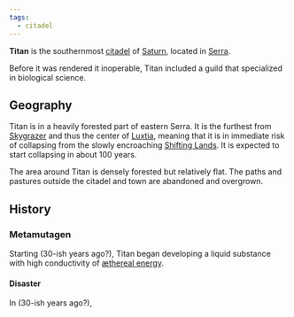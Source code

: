 ```yaml
---
tags:
  - citadel
---
```

**Titan** is the southernmost [citadel](<../Citadel.md>) of [Saturn](<../Saturn.md>), located in [Serra](<../Serra.md>).

Before it was rendered it inoperable, Titan included a guild that specialized in biological science.

## Geography
Titan is in a heavily forested part of eastern Serra. It is the furthest from [Skygrazer](<../Skygrazer.md>) and thus the center of [Luxtia](<../Luxtia.md>), meaning that it is in immediate risk of collapsing from the slowly encroaching [Shifting Lands](<../Shifting Lands.md>). It is expected to start collapsing in about 100 years.

The area around Titan is densely forested but relatively flat. The paths and pastures outside the citadel and town are abandoned and overgrown.

## History

### Metamutagen
Starting (30-ish years ago?), Titan began developing a liquid substance with high conductivity of [æthereal energy](<../../Æther/Energy.md>).

#### Disaster
In (30-ish years ago?), 
